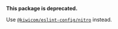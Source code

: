 **This package is deprecated.**

Use [`@kiwicom/eslint-config/nitro`](https://www.npmjs.com/package/@kiwicom/eslint-config) instead.
